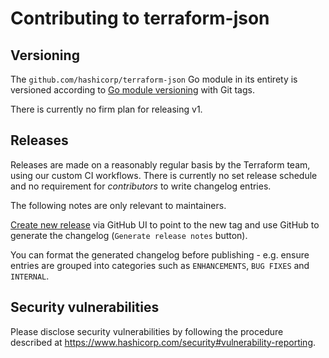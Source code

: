 # Contributing to terraform-json

## Versioning

The `github.com/hashicorp/terraform-json` Go module in its entirety is versioned according to [Go module versioning](https://golang.org/ref/mod#versions) with Git tags.

There is currently no firm plan for releasing v1.

## Releases

Releases are made on a reasonably regular basis by the Terraform team, using our custom CI workflows. There is currently no set release schedule and no requirement for _contributors_ to write changelog entries.

The following notes are only relevant to maintainers.

[Create new release](https://github.com/hashicorp/terraform-json/releases/new) via GitHub UI to point to the new tag and use GitHub to generate the changelog (`Generate release notes` button).

You can format the generated changelog before publishing - e.g. ensure entries are grouped into categories such as `ENHANCEMENTS`, `BUG FIXES` and `INTERNAL`.

## Security vulnerabilities

Please disclose security vulnerabilities by following the procedure
described at https://www.hashicorp.com/security#vulnerability-reporting.

